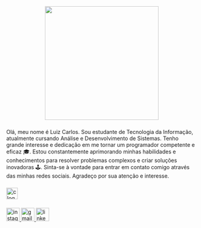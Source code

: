 <div align="center">
  <img height="300" src="https://mir-s3-cdn-cf.behance.net/project_modules/1400_opt_1/eef76b143584307.627d06916ce10.gif"  />
</div>

###

<p align="left">Olá, meu nome é Luiz Carlos. Sou estudante de Tecnologia da Informação, atualmente cursando Análise e Desenvolvimento de Sistemas. Tenho grande interesse e dedicação em me tornar um programador competente e eficaz 🎓. Estou constantemente aprimorando minhas habilidades e conhecimentos para resolver problemas complexos e criar soluções inovadoras 🕹️. Sinta-se à vontade para entrar em contato comigo através das minhas redes sociais. Agradeço por sua atenção e interesse.</p>

###

<div align="left">
  <img src="https://cdn.jsdelivr.net/gh/devicons/devicon/icons/c/c-original.svg" height="30" alt="c logo"  />
</div>

###

<div align="left">
  <a href="luz_carlo3" target="_blank">
    <img src="https://img.shields.io/static/v1?message=Instagram&logo=instagram&label=&color=E4405F&logoColor=white&labelColor=&style=for-the-badge" height="35" alt="instagram logo"  />
  </a>
  <a href="luiz.programa.carlos@gmail.com" target="_blank">
    <img src="https://img.shields.io/static/v1?message=Gmail&logo=gmail&label=&color=D14836&logoColor=white&labelColor=&style=for-the-badge" height="35" alt="gmail logo"  />
  </a>
  <a href="www.linkedin.com/in/luiz-carlos-b335142b6" target="_blank">
    <img src="https://img.shields.io/static/v1?message=LinkedIn&logo=linkedin&label=&color=0077B5&logoColor=white&labelColor=&style=for-the-badge" height="35" alt="linkedin logo"  />
  </a>
</div>

###
